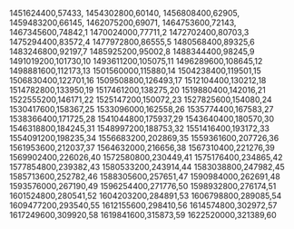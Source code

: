 1451624400,57433,
1454302800,60140,
1456808400,62905,
1459483200,66145,
1462075200,69071,
1464753600,72143,
1467345600,74842,1
1470024000,77711,2
1472702400,80703,3
1475294400,83572,4
1477972800,86555,5
1480568400,89325,6
1483246800,92197,7
1485925200,95002,8
1488344400,98245,9
1491019200,101730,10
1493611200,105075,11
1496289600,108645,12
1498881600,112173,13
1501560000,115880,14
1504238400,119501,15
1506830400,122701,16
1509508800,126493,17
1512104400,130212,18
1514782800,133950,19
1517461200,138275,20
1519880400,142016,21
1522555200,146171,22
1525147200,150072,23
1527825600,154080,24
1530417600,158367,25
1533096000,162558,26
1535774400,167583,27
1538366400,171725,28
1541044800,175937,29
1543640400,180570,30
1546318800,184245,31
1548997200,188753,32
1551416400,193172,33
1554091200,198235,34
1556683200,202869,35
1559361600,207726,36
1561953600,212037,37
1564632000,216656,38
1567310400,221276,39
1569902400,226026,40
1572580800,230449,41
1575176400,234865,42
1577854800,239382,43
1580533200,243914,44
1583038800,247982,45
1585713600,252782,46
1588305600,257651,47
1590984000,262691,48
1593576000,267190,49
1596254400,271776,50
1598932800,276174,51
1601524800,280541,52
1604203200,284891,53
1606798800,289085,54
1609477200,293540,55
1612155600,298410,56
1614574800,302972,57
1617249600,309920,58
1619841600,315873,59
1622520000,321389,60
